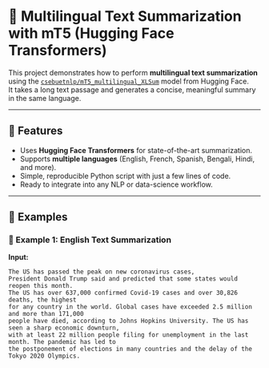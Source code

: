 # 🧠 Multilingual Text Summarization with mT5 (Hugging Face Transformers)

This project demonstrates how to perform **multilingual text summarization** using the [`csebuetnlp/mT5_multilingual_XLSum`](https://huggingface.co/csebuetnlp/mT5_multilingual_XLSum) model from Hugging Face.  
It takes a long text passage and generates a concise, meaningful summary in the same language.

---

## 🚀 Features
- Uses **Hugging Face Transformers** for state-of-the-art summarization.
- Supports **multiple languages** (English, French, Spanish, Bengali, Hindi, and more).
- Simple, reproducible Python script with just a few lines of code.
- Ready to integrate into any NLP or data-science workflow.

---
## 🧾 Examples

### 🧠 Example 1: English Text Summarization

**Input:**
```text
The US has passed the peak on new coronavirus cases, 
President Donald Trump said and predicted that some states would reopen this month.
The US has over 637,000 confirmed Covid-19 cases and over 30,826 deaths, the highest
for any country in the world. Global cases have exceeded 2.5 million and more than 171,000
people have died, according to Johns Hopkins University. The US has seen a sharp economic downturn,
with at least 22 million people filing for unemployment in the last month. The pandemic has led to
the postponement of elections in many countries and the delay of the Tokyo 2020 Olympics.


